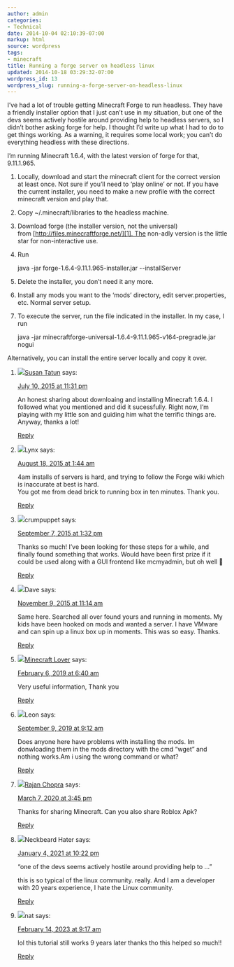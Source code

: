 ```yaml
---
author: admin
categories:
- Technical
date: 2014-10-04 02:10:39-07:00
markup: html
source: wordpress
tags:
- minecraft
title: Running a forge server on headless linux
updated: 2014-10-18 03:29:32-07:00
wordpress_id: 13
wordpress_slug: running-a-forge-server-on-headless-linux
---
```

I’ve had a lot of trouble getting Minecraft Forge to run headless. They have a friendly installer option that I just can’t use in my situation, but one of the devs seems actively hostile around providing help to headless servers, so I didn’t bother asking forge for help. I thought I’d write up what I had to do to get things working. As a warning, it requires some local work; you can’t do everything headless with these directions.

I’m running Minecraft 1.6.4, with the latest version of forge for that, 9.11.1.965.

1.  Locally, download and start the minecraft client for the correct version at least once. Not sure if you’ll need to ‘play online’ or not. If you have the current installer, you need to make a new profile with the correct minecraft version and play that.
2.  Copy ~/.minecraft/libraries to the headless machine.
3.  Download forge (the installer version, not the universal) from [http://files.minecraftforge.net/][1]. The non-adly version is the little star for non-interactive use.
4.  Run
    
    java -jar forge-1.6.4-9.11.1.965-installer.jar --installServer
    
5.  Delete the installer, you don’t need it any more.
6.  Install any mods you want to the ‘mods’ directory, edit server.properties, etc. Normal server setup.
7.  To execute the server, run the file indicated in the installer. In my case, I run
    
    java -jar minecraftforge-universal-1.6.4-9.11.1.965-v164-pregradle.jar nogui
    

Alternatively, you can install the entire server locally and copy it over.

1.  ![](https://secure.gravatar.com/avatar/eca9fbfd1236b50f30aec8f7b95ef721?s=40&d=mm&r=g)[Susan Tatun][2] says:
    
    [July 10, 2015 at 11:31 pm][3]
    
    An honest sharing about downloaing and installing Minecraft 1.6.4. I followed what you mentioned and did it sucessfully. Right now, I’m playing with my little son and guiding him what the terrific things are. Anyway, thanks a lot!
    
    [Reply][4]
    
2.  ![](https://secure.gravatar.com/avatar/f386723170dfc6b4122c5fe2d95ffbbc?s=40&d=mm&r=g)Lynx says:
    
    [August 18, 2015 at 1:44 am][5]
    
    4am installs of servers is hard, and trying to follow the Forge wiki which is inaccurate at best is hard.  
    You got me from dead brick to running box in ten minutes. Thank you.
    
    [Reply][6]
    
3.  ![](https://secure.gravatar.com/avatar/746c2f840c27e88b6bfc135f14f4ce37?s=40&d=mm&r=g)crumpuppet says:
    
    [September 7, 2015 at 1:32 pm][7]
    
    Thanks so much! I’ve been looking for these steps for a while, and finally found something that works. Would have been first prize if it could be used along with a GUI frontend like mcmyadmin, but oh well 🙂
    
    [Reply][8]
    
4.  ![](https://secure.gravatar.com/avatar/48ef5c93bf1c483b50dd6b7977b9cbca?s=40&d=mm&r=g)Dave says:
    
    [November 9, 2015 at 11:14 am][9]
    
    Same here. Searched all over found yours and running in moments. My kids have been hooked on mods and wanted a server. I have VMware and can spin up a linux box up in moments. This was so easy. Thanks.
    
    [Reply][10]
    
5.  ![](https://secure.gravatar.com/avatar/8cc161f40686089efa4eb9dbc381797a?s=40&d=mm&r=g)[Minecraft Lover][11] says:
    
    [February 6, 2019 at 6:40 am][12]
    
    Very useful information, Thank you
    
    [Reply][13]
    
6.  ![](https://secure.gravatar.com/avatar/4589e18b3dc7de6c60e1b99052acfe1d?s=40&d=mm&r=g)Leon says:
    
    [September 9, 2019 at 9:12 am][14]
    
    Does anyone here have problems with installing the mods. Im donwloading them in the mods directory with the cmd “wget” and nothing works.Am i using the wrong command or what?
    
    [Reply][15]
    
7.  ![](https://secure.gravatar.com/avatar/b50d1a265153eee6da6b41d6adc0eb06?s=40&d=mm&r=g)[Rajan Chopra][16] says:
    
    [March 7, 2020 at 3:45 pm][17]
    
    Thanks for sharing Minecraft. Can you also share Roblox Apk?
    
    [Reply][18]
    
8.  ![](https://secure.gravatar.com/avatar/52ce2f57adc4ccfc3e6274ffa86bf9f5?s=40&d=mm&r=g)Neckbeard Hater says:
    
    [January 4, 2021 at 10:22 pm][19]
    
    “one of the devs seems actively hostile around providing help to …”
    
    this is so typical of the linux community. really. And I am a developer with 20 years experience, I hate the Linux community.
    
    [Reply][20]
    
9.  ![](https://secure.gravatar.com/avatar/cca172695c7bd7d417748775c1ad3c36?s=40&d=mm&r=g)nat says:
    
    [February 14, 2023 at 9:17 am][21]
    
    lol this tutorial still works 9 years later thanks tho this helped so much!!
    
    [Reply][22]
    

[1]: http://files.minecraftforge.net/
[2]: https://2dminecraft.wordpress.com/
[3]: https://blog.za3k.com/running-a-forge-server-on-headless-linux/#comment-511
[4]: https://blog.za3k.com/running-a-forge-server-on-headless-linux/?replytocom=511#respond
[5]: https://blog.za3k.com/running-a-forge-server-on-headless-linux/#comment-1349
[6]: https://blog.za3k.com/running-a-forge-server-on-headless-linux/?replytocom=1349#respond
[7]: https://blog.za3k.com/running-a-forge-server-on-headless-linux/#comment-1689
[8]: https://blog.za3k.com/running-a-forge-server-on-headless-linux/?replytocom=1689#respond
[9]: https://blog.za3k.com/running-a-forge-server-on-headless-linux/#comment-2468
[10]: https://blog.za3k.com/running-a-forge-server-on-headless-linux/?replytocom=2468#respond
[11]: https://minecraftapkmod.info/download/
[12]: https://blog.za3k.com/running-a-forge-server-on-headless-linux/#comment-3252
[13]: https://blog.za3k.com/running-a-forge-server-on-headless-linux/?replytocom=3252#respond
[14]: https://blog.za3k.com/running-a-forge-server-on-headless-linux/#comment-3788
[15]: https://blog.za3k.com/running-a-forge-server-on-headless-linux/?replytocom=3788#respond
[16]: https://apkstreet.com/roblox-mod-apk-unlimited-robux/
[17]: https://blog.za3k.com/running-a-forge-server-on-headless-linux/#comment-3991
[18]: https://blog.za3k.com/running-a-forge-server-on-headless-linux/?replytocom=3991#respond
[19]: https://blog.za3k.com/running-a-forge-server-on-headless-linux/#comment-4324
[20]: https://blog.za3k.com/running-a-forge-server-on-headless-linux/?replytocom=4324#respond
[21]: https://blog.za3k.com/running-a-forge-server-on-headless-linux/#comment-9669
[22]: https://blog.za3k.com/running-a-forge-server-on-headless-linux/?replytocom=9669#respond
